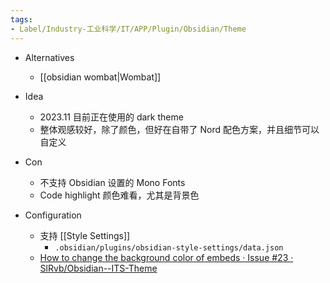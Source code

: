 ```yaml
---
tags:
- Label/Industry-工业科学/IT/APP/Plugin/Obsidian/Theme
---
```


- Alternatives
    - [[obsidian wombat|Wombat]]

- Idea
    - 2023.11 目前正在使用的 dark theme
    - 整体观感较好，除了颜色，但好在自带了 Nord 配色方案，并且细节可以自定义

- Con
    - 不支持 Obsidian 设置的 Mono Fonts
    - Code highlight 颜色难看，尤其是背景色

- Configuration
    - 支持 [[Style Settings]]
        - `.obsidian/plugins/obsidian-style-settings/data.json`
    - [How to change the background color of embeds · Issue #23 · SlRvb/Obsidian--ITS-Theme](https://github.com/SlRvb/Obsidian--ITS-Theme/issues/23)

